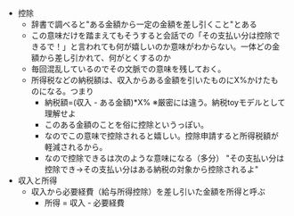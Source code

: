 - 控除
    - 辞書で調べると"ある金額から一定の金額を差し引くこと"とある
    - この意味だけを踏まえてもそうすると会話での「その支払い分は控除できるで！」と言われても何が嬉しいのか意味がわからない。一体どの金額から差し引かれて、何がとくするのか
    - 毎回混乱しているのでその文脈での意味を残しておく。
    - 所得税などの納税額は、収入からある金額を引いたものにX%かけたものになる。つまり
        - 納税額=(収入 - ある金額)*X%   ※厳密には違う。納税toyモデルとして理解せよ
        - このある金額のことを俗に控除というっぽい。
        - なのでこの意味で控除されると嬉しい。控除申請すると所得税額が軽減されるから。
        - なので控除できるは次のような意味になる（多分）
        "その支払い分は控除でき→その支払い分はある納税の対象から控除されるよ"
- 収入と所得
    - 収入から必要経費（給与所得控除）を差し引いた金額を所得と呼ぶ
        - 所得 = 収入 - 必要経費

